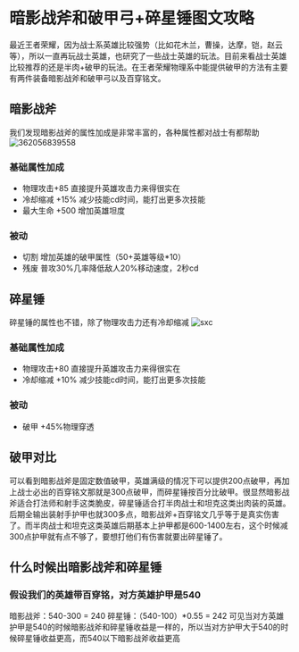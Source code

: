 # 暗影战斧和破甲弓+碎星锤图文攻略
最近王者荣耀，因为战士系英雄比较强势（比如花木兰，曹操，达摩，铠，赵云等），所以一直再玩战士英雄，也研究了一些战士英雄的玩法。目前来看战士英雄比较推荐的还是半肉+破甲的玩法。在王者荣耀物理系中能提供破甲的方法有主要有两件装备暗影战斧和破甲弓以及百穿铭文。
## 暗影战斧
我们发现暗影战斧的属性加成是非常丰富的，各种属性都对战士有都帮助
![362056839558](https://user-images.githubusercontent.com/7699570/32428712-d0457cb2-c28c-11e7-95e0-d5d676e1ff3f.jpeg)
### 基础属性加成
- 物理攻击+85 直接提升英雄攻击力来得很实在
- 冷却缩减 +15% 减少技能cd时间，能打出更多次技能
- 最大生命 +500 增加英雄坦度
### 被动
- 切割 增加英雄的破甲属性（50+英雄等级*10）
- 残废 普攻30%几率降低敌人20%移动速度，2秒cd
## 碎星锤
碎星锤的属性也不错，除了物理攻击力还有冷却缩减
![sxc](https://user-images.githubusercontent.com/7699570/41098857-5bb228fe-6a8f-11e8-8911-e4c707542ed5.jpg)
### 基础属性加成
- 物理攻击+80 直接提升英雄攻击力来得很实在
- 冷却缩减 +10% 减少技能cd时间，能打出更多次技能
### 被动
- 破甲 +45%物理穿透

## 破甲对比
可以看到暗影战斧是固定数值破甲，英雄满级的情况下可以提供200点破甲，再加上战士必出的百穿铭文那就是300点破甲，而碎星锤按百分比破甲。很显然暗影战斧适合打法师和射手这类脆皮，碎星锤适合打半肉战士和坦克这类出肉装的英雄。
后期全输出装射手护甲也就300多点，暗影战斧+百穿铭文几乎等于是真实伤害了。而半肉战士和坦克这类英雄后期基本上护甲都是600-1400左右，这个时候减300点护甲就有点不够了，要想打他们有伤害就要出碎星锤了。

## 什么时候出暗影战斧和碎星锤

### 假设我们的英雄带百穿铭，对方英雄护甲是540
暗影战斧：540-300 = 240
碎星锤：（540-100）*0.55 = 242
可见当对方英雄护甲是540的时候暗影战斧和碎星锤收益是一样的，所以当对方护甲大于540的时候碎星锤收益更高，而540以下暗影战斧收益更高

